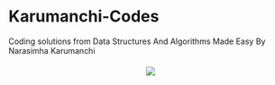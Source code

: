 # Karumanchi-Codes
Coding solutions from Data Structures And Algorithms Made Easy By Narasimha Karumanchi

<div align="center" style="margin: 20px" height="200" width="500">
  <img src="https://www.docdroid.net/thumbnail/ZPfHmS5/1500,785/data-structures-and-algorithms-narasimha-karumanchi.jpg">
</div>

